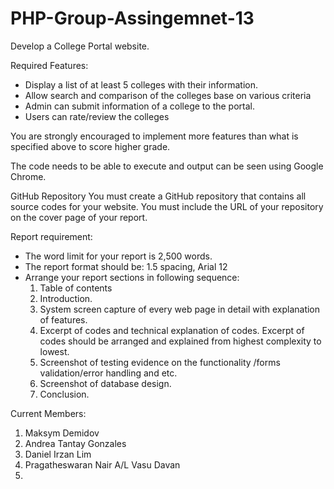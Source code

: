 # PHP-Group-Assingemnet-13

Develop a College Portal website. 

Required Features:
- Display a list of at least 5 colleges with their information.
- Allow search and comparison of the colleges base on various criteria
- Admin can submit information of a college to the portal.
- Users can rate/review the colleges


You are strongly encouraged to implement more features than what is specified above
to score higher grade.

The code needs to be able to execute and output can be seen using Google Chrome.

GitHub Repository
You must create a GitHub repository that contains all source codes for your website.
You must include the URL of your repository on the cover page of your report.

Report requirement:
- The word limit for your report is 2,500 words.
- The report format should be: 1.5 spacing, Arial 12
- Arrange your report sections in following sequence:
  1. Table of contents
  2. Introduction.
  3. System screen capture of every web page in detail with explanation of features.
  4. Excerpt of codes and technical explanation of codes. Excerpt of codes should be arranged and explained from highest complexity to lowest.
  5. Screenshot of testing evidence on the functionality /forms validation/error handling and etc.
  6. Screenshot of database design.
  7. Conclusion.

Current Members:
1. Maksym Demidov
2. Andrea Tantay Gonzales
3. Daniel Irzan Lim
4. Pragatheswaran Nair A/L Vasu Davan
5. 



